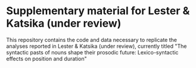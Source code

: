 # Supplementary material for Lester &amp; Katsika (under review)

This repository contains the code and data necessary to replicate the 
analyses reported in Lester &amp; Katsika (under review), currently
titled "The syntactic pasts of nouns shape their prosodic future: 
Lexico-syntactic effects on position and duration"
